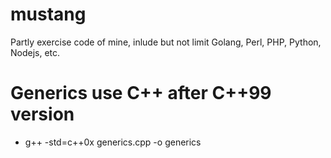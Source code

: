 # mustang
Partly exercise code of  mine, inlude but not limit Golang, Perl, PHP, Python, Nodejs, etc.

# Generics use C++ after C++99 version
- g++ -std=c++0x generics.cpp -o generics

